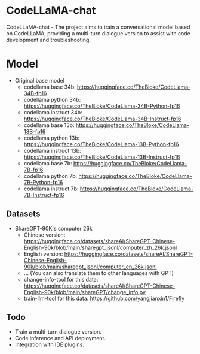 # CodeLLaMA-chat

CodeLLaMA-chat - The project aims to train a conversational model based on CodeLLaMA, providing a multi-turn dialogue version to assist with code development and troubleshooting.

# Model
- Original base model
  - codellama base 34b: https://huggingface.co/TheBloke/CodeLlama-34B-fp16
  - codellama python 34b: https://huggingface.co/TheBloke/CodeLlama-34B-Python-fp16
  - codellama instruct 34b: https://huggingface.co/TheBloke/CodeLlama-34B-Instruct-fp16
  - codellama base 13b: https://huggingface.co/TheBloke/CodeLlama-13B-fp16
  - codellama python 13b: https://huggingface.co/TheBloke/CodeLlama-13B-Python-fp16
  - codellama instruct 13b: https://huggingface.co/TheBloke/CodeLlama-13B-Instruct-fp16
  - codellama base 7b: https://huggingface.co/TheBloke/CodeLlama-7B-fp16
  - codellama python 7b: https://huggingface.co/TheBloke/CodeLlama-7B-Python-fp16
  - codellama instruct 7b: https://huggingface.co/TheBloke/CodeLlama-7B-Instruct-fp16

## Datasets
- ShareGPT-90K's computer 26k
  - Chinese version: https://huggingface.co/datasets/shareAI/ShareGPT-Chinese-English-90k/blob/main/sharegpt_jsonl/computer_zh_26k.jsonl
  - English version: https://huggingface.co/datasets/shareAI/ShareGPT-Chinese-English-90k/blob/main/sharegpt_jsonl/computer_en_26k.jsonl
  - ... (You can also translate them to other languages with GPT)
  - change-info-tool for this data: https://huggingface.co/datasets/shareAI/ShareGPT-Chinese-English-90k/blob/main/shareGPT/change_info.py
  - train-llm-tool for this data: https://github.com/yangjianxin1/Firefly

## Todo
- Train a multi-turn dialogue version.
- Code inference and API deployment.
- Integration with IDE plugins.
